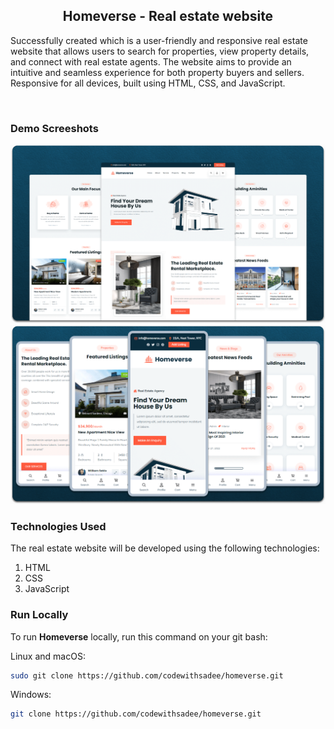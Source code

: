   <h2 align="center">Homeverse - Real estate website</h2>

  Successfully created which is a user-friendly and responsive real estate website that allows users to search for properties, view property details, and connect with real estate agents. The website aims to provide an intuitive and seamless experience for both property buyers and sellers. <br />Responsive for all devices, built using HTML, CSS, and JavaScript.

</div>

<br />

### Demo Screeshots

![homeverse Desktop Demo](./readme-images/desktop.png "Desktop Demo")
![homeverse Mobile Demo](./readme-images/mobile.png "Mobile Demo")

### Technologies Used
The real estate website will be developed using the following technologies:

1) HTML
2)  CSS
3)  JavaScript
   
### Run Locally

To run **Homeverse** locally, run this command on your git bash:

Linux and macOS:

```bash
sudo git clone https://github.com/codewithsadee/homeverse.git
```

Windows:

```bash
git clone https://github.com/codewithsadee/homeverse.git
```

